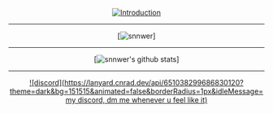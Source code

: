 
<span align="center">

  [![Introduction](https://readme-typing-svg.herokuapp.com?font=Gotham&duration=2000&color=D4D4D4&center=true&vCenter=true&lines=snnwer;I+make+UIs;I+make+random+scripts)]([https://git.io/typing-svg](https://v3rmillion.net/member.php?action=profile&uid=945098))

  -------

  [![snnwer](https://github-readme-stats.vercel.app/api/top-langs/?username=snnwer&layout=compact&theme=dark&hide_border=true)]

  ---

  [![snnwer's github stats]("https://github-readme-stats.vercel.app/api?username=snnwer&show_icons=true&include_all_commits=true&theme=dark&hide_border=true")]

  ---

  [![discord](https://lanyard.cnrad.dev/api/651038299686830120?theme=dark&bg=151515&animated=false&borderRadius=1px&idleMessage=my discord, dm me whenever u feel like it)](https://discord.com/users/651038299686830120)

</span>
